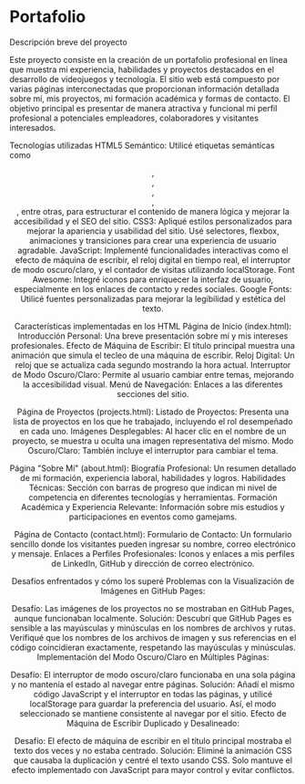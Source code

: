 # Portafolio
Descripción breve del proyecto

Este proyecto consiste en la creación de un portafolio profesional en línea que muestra mi experiencia, habilidades y proyectos destacados en el desarrollo de videojuegos y tecnología. El sitio web está compuesto por varias páginas interconectadas que proporcionan información detallada sobre mí, mis proyectos, mi formación académica y formas de contacto. El objetivo principal es presentar de manera atractiva y funcional mi perfil profesional a potenciales empleadores, colaboradores y visitantes interesados.

Tecnologías utilizadas
HTML5 Semántico: Utilicé etiquetas semánticas como <header>, <nav>, <section>, <article>, <footer>, entre otras, para estructurar el contenido de manera lógica y mejorar la accesibilidad y el SEO del sitio.
CSS3: Apliqué estilos personalizados para mejorar la apariencia y usabilidad del sitio. Usé selectores, flexbox, animaciones y transiciones para crear una experiencia de usuario agradable.
JavaScript: Implementé funcionalidades interactivas como el efecto de máquina de escribir, el reloj digital en tiempo real, el interruptor de modo oscuro/claro, y el contador de visitas utilizando localStorage.
Font Awesome: Integré iconos para enriquecer la interfaz de usuario, especialmente en los enlaces de contacto y redes sociales.
Google Fonts: Utilicé fuentes personalizadas para mejorar la legibilidad y estética del texto.

Características implementadas en los HTML
Página de Inicio (index.html):
Introducción Personal: Una breve presentación sobre mí y mis intereses profesionales.
Efecto de Máquina de Escribir: El título principal muestra una animación que simula el tecleo de una máquina de escribir.
Reloj Digital: Un reloj que se actualiza cada segundo mostrando la hora actual.
Interruptor de Modo Oscuro/Claro: Permite al usuario cambiar entre temas, mejorando la accesibilidad visual.
Menú de Navegación: Enlaces a las diferentes secciones del sitio.

Página de Proyectos (projects.html):
Listado de Proyectos: Presenta una lista de proyectos en los que he trabajado, incluyendo el rol desempeñado en cada uno.
Imágenes Desplegables: Al hacer clic en el nombre de un proyecto, se muestra u oculta una imagen representativa del mismo.
Modo Oscuro/Claro: También incluye el interruptor para cambiar el tema.

Página "Sobre Mí" (about.html):
Biografía Profesional: Un resumen detallado de mi formación, experiencia laboral, habilidades y logros.
Habilidades Técnicas: Sección con barras de progreso que indican mi nivel de competencia en diferentes tecnologías y herramientas.
Formación Académica y Experiencia Relevante: Información sobre mis estudios y participaciones en eventos como gamejams.

Página de Contacto (contact.html):
Formulario de Contacto: Un formulario sencillo donde los visitantes pueden ingresar su nombre, correo electrónico y mensaje.
Enlaces a Perfiles Profesionales: Iconos y enlaces a mis perfiles de LinkedIn, GitHub y dirección de correo electrónico.

Desafíos enfrentados y cómo los superé
Problemas con la Visualización de Imágenes en GitHub Pages:

Desafío: Las imágenes de los proyectos no se mostraban en GitHub Pages, aunque funcionaban localmente.
Solución: Descubrí que GitHub Pages es sensible a las mayúsculas y minúsculas en los nombres de archivos y rutas. Verifiqué que los nombres de los archivos de imagen y sus referencias en el código coincidieran exactamente, respetando las mayúsculas y minúsculas.
Implementación del Modo Oscuro/Claro en Múltiples Páginas:

Desafío: El interruptor de modo oscuro/claro funcionaba en una sola página y no mantenía el estado al navegar entre páginas.
Solución: Añadí el mismo código JavaScript y el interruptor en todas las páginas, y utilicé localStorage para guardar la preferencia del usuario. Así, el modo seleccionado se mantiene consistente al navegar por el sitio.
Efecto de Máquina de Escribir Duplicado y Desalineado:

Desafío: El efecto de máquina de escribir en el título principal mostraba el texto dos veces y no estaba centrado.
Solución: Eliminé la animación CSS que causaba la duplicación y centré el texto usando CSS. Solo mantuve el efecto implementado con JavaScript para mayor control y evitar conflictos.
